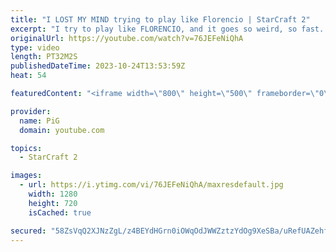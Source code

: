 ```yaml
---
title: "I LOST MY MIND trying to play like Florencio | StarCraft 2"
excerpt: "I try to play like FLORENCIO, and it goes so weird, so fast. I can't believe how much I have to change to get anywhere close to the madness that is Florencio's playstyle. Absolutely ridiculous.  🧜Florencio Files Playlist: https://www.youtube.com/playlist?list=PLFUDU8AOevUfznFLMRCxI0ez9HZTyL6Tk 🧜Florencio"
originalUrl: https://youtube.com/watch?v=76JEFeNiQhA
type: video
length: PT32M2S
publishedDateTime: 2023-10-24T13:53:59Z
heat: 54

featuredContent: "<iframe width=\"800\" height=\"500\" frameborder=\"0\" src=\"https://www.youtube.com/embed/76JEFeNiQhA\" allow=\"accelerometer; autoplay; encrypted-media; gyroscope; picture-in-picture\" allowfullscreen></iframe>"

provider:
  name: PiG
  domain: youtube.com

topics:
  - StarCraft 2

images:
  - url: https://i.ytimg.com/vi/76JEFeNiQhA/maxresdefault.jpg
    width: 1280
    height: 720
    isCached: true

secured: "58ZsVqQ2XJNzZgL/z4BEYdHGrn0iOWqOdJWWZztzYdOg9XeSBa/uRefUAZehfziHD5x9eTPgXlRQdjivLShExrLxuiA5/C6XeDCLtMZONQuYYCr+Ix1gwJRk++spRzh/w00NVZXvCsnFNfqAW9bhuBFbs4DNNHiw8lj6LaiHG7cwWZpZ1d+meLqXpsPxDtniYsvnBndGG7G9BamRDB+FXNitNUJnqr4uQ1ci2CleDVa4SeLHiuPpgBMI/tpJqvLJOY1F1xCGk+pm/DOCz83gCR8KYx+NpP3sGoBl7K6mxGpDri7eE3hPMFDaV5rZ8E2ZOhK85ccX580uNtVSoaEvTWhwPgokcT1IWxHDcx10v0LRCqejkGMYTHeX9yFx3rD3E+7cYrj8m5jIbyImrFk8N2S/036s69QP9P1ZHw+wZEg=;fUKXcqUkrfmYdBm+ud1sTQ=="
---
```


